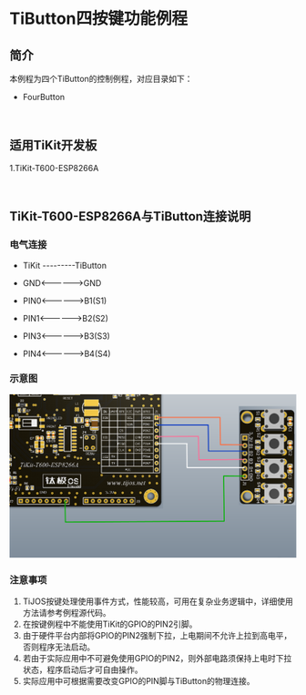 # TiButton四按键功能例程

## 简介

本例程为四个TiButton的控制例程，对应目录如下：

- FourButton

  ​

## 适用TiKit开发板 

1.TiKit-T600-ESP8266A

​

## TiKit-T600-ESP8266A与TiButton连接说明

### 电气连接

- TiKit ---------TiButton

- GND<------>GND

- PIN0<------>B1(S1)

- PIN1<------>B2(S2)

- PIN3<------>B3(S3)

- PIN4<------>B4(S4)

### 示意图

![TiButton四按键功能例程](./Picture/TiButton四按键功能例程.png)

### 注意事项

1. TiJOS按键处理使用事件方式，性能较高，可用在复杂业务逻辑中，详细使用方法请参考例程源代码。
2. 在按键例程中不能使用TiKit的GPIO的PIN2引脚。
3. 由于硬件平台内部将GPIO的PIN2强制下拉，上电期间不允许上拉到高电平，否则程序无法启动。
4. 若由于实际应用中不可避免使用GPIO的PIN2，则外部电路须保持上电时下拉状态，程序启动后才可自由操作。
5. 实际应用中可根据需要改变GPIO的PIN脚与TiButton的物理连接。